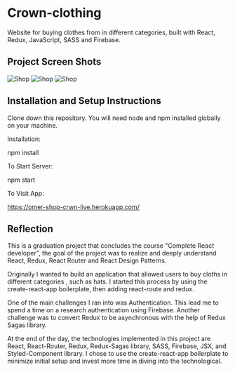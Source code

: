 # Crown-clothing

 Website for buying clothes from in different categories, built with React, Redux, JavaScript, SASS and Firebase.
 
 ## Project Screen Shots
 ![Shop](https://i.ibb.co/LSTNW8H/shop.jpg)
 ![Shop](https://i.ibb.co/VgwCsR1/Cart.jpg)
 ![Shop](https://i.ibb.co/2trsnQ6/strip.jpg)
 
 ## Installation and Setup Instructions
Clone down this repository. You will need node and npm installed globally on your machine.

Installation:

npm install

To Start Server:

npm start

To Visit App:

https://omer-shop-crwn-live.herokuapp.com/

## Reflection
This is a graduation project that concludes the course "Complete React developer", the goal of the project was to realize and deeply understand React, Redux, React Router and React Design Patterns.

Originally I wanted to build an application that allowed users to buy cloths in different categories , such as hats. I started this process by using the create-react-app boilerplate, then adding react-route and redux.

One of the main challenges I ran into was Authentication. This lead me to spend a time on a research authentication using Firebase. 
Another challenge was to convert Redux to be asynchronous with the help of Redux Sagas library.

At the end of the day, the technologies implemented in this project are React, React-Router, Redux, Redux-Sagas library, SASS, Firebase, JSX, and Styled-Component library. I chose to use the create-react-app boilerplate to minimize initial setup and invest more time in diving into the technological.
